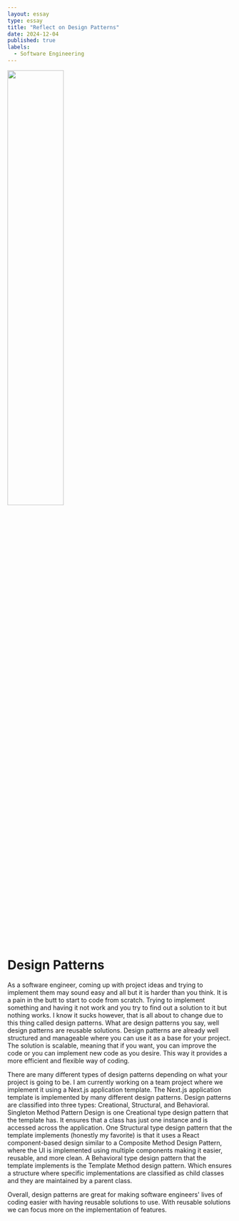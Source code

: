 ```yaml
---
layout: essay
type: essay
title: "Reflect on Design Patterns"
date: 2024-12-04
published: true
labels:
  - Software Engineering
---
```

<img src="https://static.wixstatic.com/media/353803_56f4babad5cc4a0faae91bb5e72808eb~mv2.jpg/v1/fill/w_1000,h_563,al_c,q_85,usm_0.66_1.00_0.01/353803_56f4babad5cc4a0faae91bb5e72808eb~mv2.jpg" width="50%" height="50%">
<h1> Design Patterns </h1>
<p> 
  As a software engineer, coming up with project ideas and trying to implement them may sound easy and all but it is 
harder than you think. It is a pain in the butt to start to code from scratch. Trying to implement something and having 
it not work and you try to find out a solution to it but nothing works. I know it sucks however, that is all about to 
change due to this thing called design patterns. What are design patterns you say, well design patterns are reusable 
solutions. Design patterns are already well structured and manageable where you can use it as a base for your project. 
The solution is scalable, meaning that if you want, you can improve the code or you can implement new code as you desire. 
This way it provides a more efficient and flexible way of coding. 
</p>
<p> 
  There are many different types of design patterns depending on what your project is going to be. I am currently working 
on a team project where we implement it using a Next.js application template. The Next.js application template is implemented 
by many different design patterns. Design patterns are classified into three types: Creational, Structural, and Behavioral. 
Singleton Method Pattern Design is one Creational type design pattern that the template has. It ensures that a class has just 
one instance and is accessed across the application. One Structural type design pattern that the template implements (honestly my favorite) 
is that it uses a React component-based design similar to a Composite Method Design Pattern, where the UI is implemented using
multiple components making it easier, reusable, and more clean. A Behavioral type design pattern that the template implements is 
the Template Method design pattern. Which ensures a structure where specific implementations are classified as child classes and 
they are maintained by a parent class.
</p>
<p>
  Overall, design patterns are great for making software engineers' lives of coding easier with having reusable solutions to use. 
With reusable solutions we can focus more on the implementation of features.
</p>

